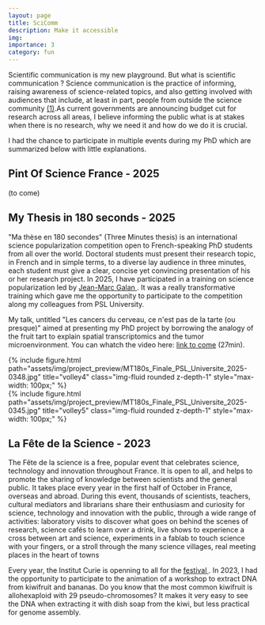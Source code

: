 ```yaml
---
layout: page
title: SciComm
description: Make it accessible
img:
importance: 3
category: fun
---
```


Scientific communication is my new playground. But what is scientific communication ? Science communication is the practice of informing, raising awareness of science-related topics, and also getting involved with audiences that include, at least in part, people from outside the science community <a href="https://scienceeurope.org/our-priorities/science-communication/">(1)</a>.As current governments are announcing budget cut for research across all areas, I believe informing the public what is at stakes when there is no research, why we need it and how do we do it is crucial.

I had the chance to participate in multiple events during my PhD which are summarized below with little explanations.

## Pint Of Science France - 2025
(to come)

## My Thesis in 180 seconds - 2025

"Ma thèse en 180 secondes" (Three Minutes thesis) is an international science popularization competition open to French-speaking PhD students from all over the world. Doctoral students must present their research topic, in French and in simple terms, to a diverse lay audience in three minutes, each student must give a clear, concise yet convincing presentation of his or her research project. In 2025, I have participated in a training on science popularization led by <a href="https://cis.cnrs.fr/jean-marc-galan/">Jean-Marc Galan </a>. It was a really transformative training which gave me the opportunity to participate to the competition along my colleagues from PSL University.

My talk, untitled "Les cancers du cerveau, ce n'est pas de la tarte (ou presque)" aimed at presenting my PhD project by borrowing the analogy of the fruit tart to explain spatial transcriptomics and the tumor microenvironment. You can whatch the video here: <a href="https://www.youtube.com/watch?v=DUr-kcMwFFg">link to come</a> (27min).

<div>
  <div class="col-6 col-md-4 col-lg-2 mt-3 mt-md-0 d-flex justify-content-center">
      {% include figure.html path="assets/img/project_preview/MT180s_Finale_PSL_Universite_2025-0348.jpg" title="volley4" class="img-fluid rounded z-depth-1" style="max-width: 100px;" %}
  </div>
  <div class="col-6 col-md-4 col-lg-2 mt-3 mt-md-0 d-flex justify-content-center">
      {% include figure.html path="assets/img/project_preview/MT180s_Finale_PSL_Universite_2025-0345.jpg" title="volley5" class="img-fluid rounded z-depth-1" style="max-width: 100px;" %}
  </div>
</div>

## La Fête de la Science - 2023

The Fête de la science is a free, popular event that celebrates science, technology and innovation throughout France. It is open to all, and helps to promote the sharing of knowledge between scientists and the general public. It takes place every year in the first half of October in France, overseas and abroad. During this event, thousands of scientists, teachers, cultural mediators and librarians share their enthusiasm and curiosity for science, technology and innovation with the public, through a wide range of activities: laboratory visits to discover what goes on behind the scenes of research, science cafés to learn over a drink, live shows to experience a cross between art and science, experiments in a fablab to touch science with your fingers, or a stroll through the many science villages, real meeting places in the heart of towns

Every year, the Institut Curie is openning to all for the <a href="https://curie.fr/fdls2023"> festival </a>. In 2023, I had the opportunity to participate to the animation of a workshop to extract DNA from kiwifruit and bananas. Do you know that the most common kiwifruit is allohexaploid with 29 pseudo-chromosomes? It makes it very easy to see the DNA when extracting it with dish soap from the kiwi, but less practical for genome assembly.
